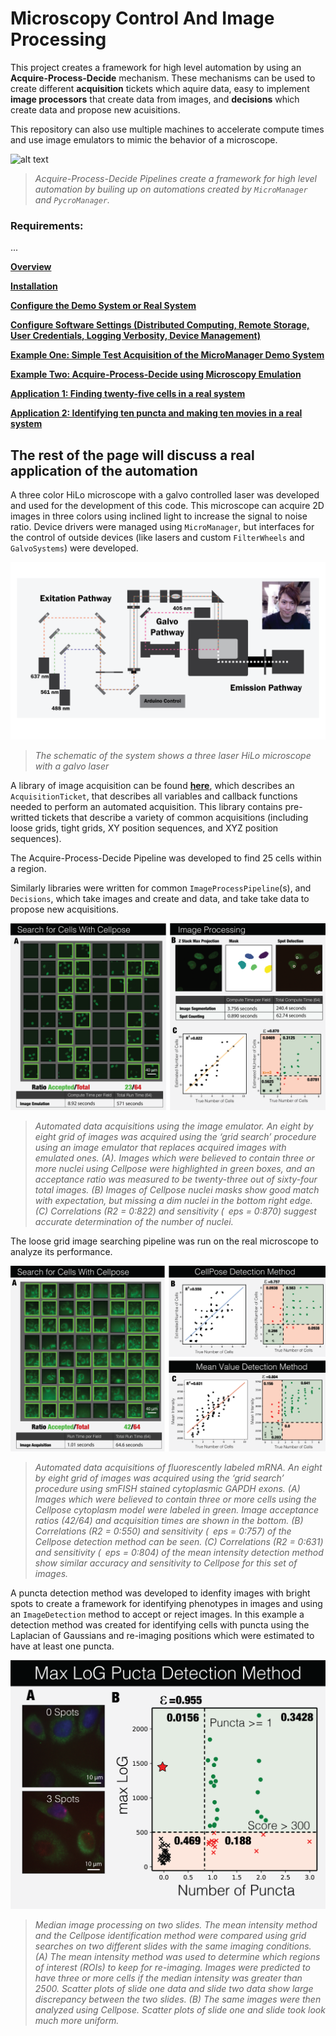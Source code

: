 # Microscopy Control And Image Processing

This project creates a framework for high level automation by using an **Acquire-Process-Decide** mechanism. These mechanisms can be used to create different **acquisition** tickets which aquire data, easy to implement **image processors** that create data from images, and **decisions** which create data and propose new acuisitions.

This repository can also use multiple machines to accelerate compute times and use image emulators to mimic the behavior of a microscope.

![alt text](https://github.com/michaelpmay/MicroscopyControlAndProcessingMe/blob/main/content/files/apd.png)
> *Acquire-Process-Decide Pipelines create a framework for high level automation by builing up on automations created by ```MicroManager``` and ```PycroManager```.*

### Requirements:
...

[**Overview**](content/pages/overview.md)

[**Installation**](content/pages/installation.md)

[**Configure the Demo System or Real System**](content/pages/config.md)

[**Configure Software Settings (Distributed Computing, Remote Storage, User Credentials, Logging Verbosity, Device Management)**](docs/configure.md)

[**Example One: Simple Test Acquisition of the MicroManager Demo System**](content/pages/example1.md)

[**Example Two: Acquire-Process-Decide using Microscopy Emulation**](content/pages/example2.md)

[**Application 1: Finding twenty-five cells in a real system**](content/pages/application1.md)

[**Application 2: Identifying ten puncta and making ten movies in a real system**](content/pages/application2.md)

## The rest of the page will discuss a real application of the automation

A three color HiLo microscope with a galvo controlled laser was developed and used for the development of this code. This microscope can acquire 2D images in three colors using inclined light to increase the signal to noise ratio. Device drivers were managed using ```MicroManager```, but interfaces for the control of outside devices (like lasers and custom ```FilterWheels``` and ```GalvoSystems```) were developed. 

![alt text](https://github.com/MunskyGroup/MicroscopyControlAndProcessing/blob/main/content/files/cartoon.png)
> *The schematic of the system shows a three laser HiLo microscope with a galvo laser*

A library of image acquisition can be found [**here**](content/pages/modeling.md), which describes an ```AcquisitionTicket```, that describes all variables and callback functions needed to perform an automated acquisition. This library contains pre-writted tickets that describe a variety of common acquisitions (including loose grids, tight grids, XY position sequences, and  XYZ position sequences).

The Acquire-Process-Decide Pipeline was developed to find 25 cells within a region. 

Similarly libraries were written for common ```ImageProcessPipeline```(s), and ```Decisions```, which take images and create and data, and take take data to propose new acquisitions.

![alt text](https://github.com/MunskyGroup/MicroscopyControlAndProcessing/blob/main/content/files/emulated.png)
> *Automated data acquisitions using the image emulator. An eight by eight grid of images
was acquired using the ‘grid search’ procedure using an image emulator that replaces acquired images with
emulated ones. (A). Images which were believed to contain three or more nuclei using Cellpose were
highlighted in green boxes, and an acceptance ratio was measured to be twenty-three out of sixty-four total
images. (B) Images of Cellpose nuclei masks show good match with expectation, but missing a dim nuclei
in the bottom right edge. (C) Correlations (R2 = 0:822) and sensitivity ( eps = 0:870) suggest accurate
determination of the number of nuclei.*

The loose grid image searching pipeline was run on the real microscope to analyze its performance.

![alt text](https://github.com/MunskyGroup/MicroscopyControlAndProcessing/blob/main/content/files/real.png)
> *Automated data acquisitions of fluorescently labeled mRNA. An eight by eight grid of
images was acquired using the ‘grid search’ procedure using smFISH stained cytoplasmic GAPDH exons.
(A) Images which were believed to contain three or more cells using the Cellpose cytoplasm model were
labeled in green. Image acceptance ratios (42/64) and acquisition times are shown in the bottom. (B)
Correlations (R2 = 0:550) and sensitivity ( eps = 0:757) of the Cellpose detection method can be seen. (C)
Correlations (R2 = 0:631) and sensitivity ( eps = 0:804) of the mean intensity detection method show similar
accuracy and sensitivity to Cellpose for this set of images.*

A puncta detection method was developed to idenfity images with bright spots to create a framework for identifying phenotypes in images and using an ```ImageDetection``` method to accept or reject images. In this example a detection method was created for identifying cells with puncta using the Laplacian of Gaussians and re-imaging positions which were estimated to have at least one puncta. 

![alt text](https://github.com/MunskyGroup/MicroscopyControlAndProcessing/blob/main/content/files/puncta.png)
>  *Median image processing on two slides. The mean intensity method and the Cellpose identification
method were compared using grid searches on two different slides with the same imaging conditions.
(A) The mean intensity method was used to determine which regions of interest (ROIs) to keep for re-imaging.
Images were predicted to have three or more cells if the median intensity was greater than 2500.
Scatter plots of slide one data and slide two data show large discrepancy between the two slides. (B) The
same images were then analyzed using Cellpose. Scatter plots of slide one and slide took look much more
uniform.*
